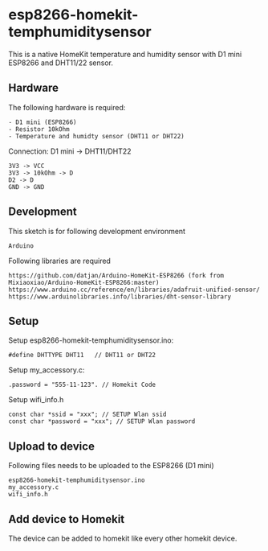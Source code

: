 # esp8266-homekit-temphumiditysensor
This is a native HomeKit temperature and humidity sensor with D1 mini ESP8266 and DHT11/22 sensor.

## Hardware
The following hardware is required:
```
- D1 mini (ESP8266)
- Resistor 10kOhm
- Temperature and humidty sensor (DHT11 or DHT22)
```

Connection:
D1 mini -> DHT11/DHT22
```
3V3 -> VCC
3V3 -> 10kOhm -> D
D2 -> D
GND -> GND
```

## Development
This sketch is for following development environment
```
Arduino
```

Following libraries are required
```
https://github.com/datjan/Arduino-HomeKit-ESP8266 (fork from Mixiaoxiao/Arduino-HomeKit-ESP8266:master)
https://www.arduino.cc/reference/en/libraries/adafruit-unified-sensor/
https://www.arduinolibraries.info/libraries/dht-sensor-library
```

## Setup
Setup esp8266-homekit-temphumiditysensor.ino:
```
#define DHTTYPE DHT11   // DHT11 or DHT22
```

Setup my_accessory.c:
```
.password = "555-11-123". // Homekit Code
```

Setup wifi_info.h
```
const char *ssid = "xxx"; // SETUP Wlan ssid
const char *password = "xxx"; // SETUP Wlan password
```

## Upload to device
Following files needs to be uploaded to the ESP8266 (D1 mini)
```
esp8266-homekit-temphumiditysensor.ino
my_accessory.c
wifi_info.h
```

## Add device to Homekit
The device can be added to homekit like every other homekit device.
